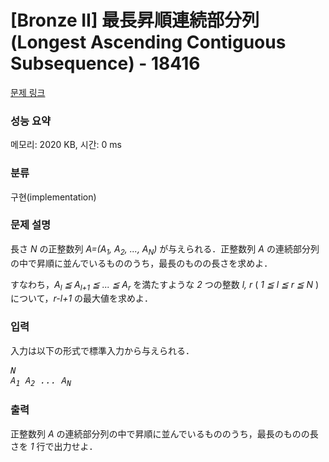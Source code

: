# [Bronze II] 最長昇順連続部分列 (Longest Ascending Contiguous Subsequence) - 18416 

[문제 링크](https://www.acmicpc.net/problem/18416) 

### 성능 요약

메모리: 2020 KB, 시간: 0 ms

### 분류

구현(implementation)

### 문제 설명

<p>長さ <var>N</var> の正整数列 <var>A=(A<sub>1</sub>, A<sub>2</sub>, ..., A<sub>N</sub>)</var> が与えられる．正整数列 <var>A</var> の連続部分列の中で昇順に並んでいるもののうち，最長のものの長さを求めよ．</p>

<p>すなわち，<var>A<sub>l</sub> ≦ A<sub>l+1</sub> ≦ ... ≦ A<sub>r</sub></var> を満たすような <var>2</var> つの整数 <var>l, r</var> ( <var>1 ≦ l ≦ r ≦ N</var> ) について，<var>r-l+1</var> の最大値を求めよ．</p>

### 입력 

 <p>入力は以下の形式で標準入力から与えられる．</p>

<pre><var>N</var>
<var>A<sub>1</sub></var> <var>A<sub>2</sub></var> <var>...</var> <var>A<sub>N</sub></var></pre>

### 출력 

 <p>正整数列 <var>A</var> の連続部分列の中で昇順に並んでいるもののうち，最長のものの長さを <var>1</var> 行で出力せよ．</p>

